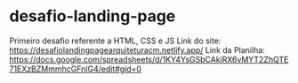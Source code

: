 # desafio-landing-page
Primeiro desafio referente a HTML, CSS e JS
Link do site: https://desafiolandingpagearquiteturacm.netlify.app/
Link da Planilha: https://docs.google.com/spreadsheets/d/1KY4YsGSbCAkjRX6vMYT2ZhQTE71EXzBZMmmhcGFnlG4/edit#gid=0
